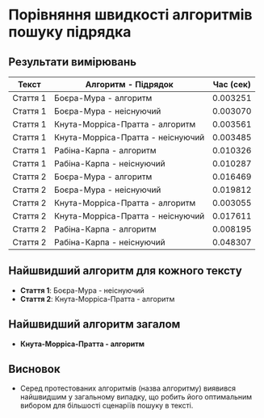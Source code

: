 # Порівняння швидкості алгоритмів пошуку підрядка

## Результати вимірювань

| Текст | Алгоритм - Підрядок | Час (сек) |
|-------|----------------------|-----------|
| Стаття 1 | Боєра-Мура - алгоритм | 0.003251 |
| Стаття 1 | Боєра-Мура - неіснуючий | 0.003070 |
| Стаття 1 | Кнута-Морріса-Пратта - алгоритм | 0.003561 |
| Стаття 1 | Кнута-Морріса-Пратта - неіснуючий | 0.003485 |
| Стаття 1 | Рабіна-Карпа - алгоритм | 0.010326 |
| Стаття 1 | Рабіна-Карпа - неіснуючий | 0.010287 |
| Стаття 2 | Боєра-Мура - алгоритм | 0.016469 |
| Стаття 2 | Боєра-Мура - неіснуючий | 0.019812 |
| Стаття 2 | Кнута-Морріса-Пратта - алгоритм | 0.003055 |
| Стаття 2 | Кнута-Морріса-Пратта - неіснуючий | 0.017611 |
| Стаття 2 | Рабіна-Карпа - алгоритм | 0.008195 |
| Стаття 2 | Рабіна-Карпа - неіснуючий | 0.048307 |


## Найшвидший алгоритм для кожного тексту

- **Стаття 1**: Боєра-Мура - неіснуючий
- **Стаття 2**: Кнута-Морріса-Пратта - алгоритм


## Найшвидший алгоритм загалом

- **Кнута-Морріса-Пратта - алгоритм**

## Висновок

- Серед протестованих алгоритмів (назва алгоритму) виявився найшвидшим у загальному випадку, що робить його оптимальним вибором для більшості сценаріїв пошуку в тексті.
